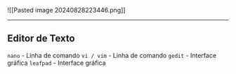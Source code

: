 ![[Pasted image 20240828223446.png]]

---

## Editor de Texto

``nano`` - Linha de comando
``vi / vim`` - Linha de comando
``gedit`` - Interface gráfica
``leafpad`` - Interface gráfica
